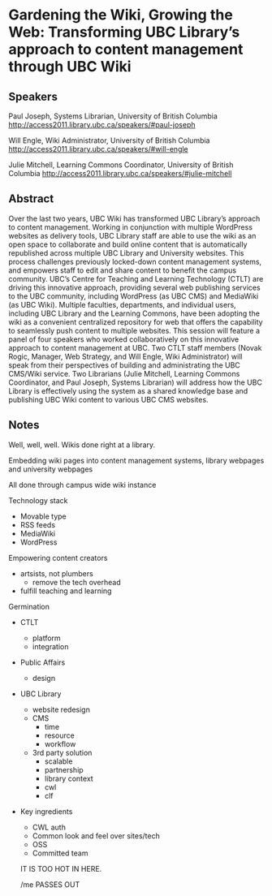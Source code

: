 Gardening the Wiki, Growing the Web: Transforming UBC Library’s approach to content management through UBC Wiki
===============================================================================================================

Speakers
--------
Paul Joseph, Systems Librarian, University of British Columbia
http://access2011.library.ubc.ca/speakers/#paul-joseph

Will Engle, Wiki Administrator, University of British Columbia
http://access2011.library.ubc.ca/speakers/#will-engle

Julie Mitchell, Learning Commons Coordinator, University of British Columbia
http://access2011.library.ubc.ca/speakers/#julie-mitchell

Abstract
--------
Over the last two years, UBC Wiki has transformed UBC Library’s approach to content management. Working in conjunction with multiple WordPress websites as delivery tools, UBC Library staff are able to use the wiki as an open space to collaborate and build online content that is automatically republished across multiple UBC Library and University websites. This process challenges previously locked-down content management systems, and empowers staff to edit and share content to benefit the campus community. UBC’s Centre for Teaching and Learning Technology (CTLT) are driving this innovative approach, providing several web publishing services to the UBC community, including WordPress (as UBC CMS) and MediaWiki (as UBC Wiki). Multiple faculties, departments, and individual users, including UBC Library and the Learning Commons, have been adopting the wiki as a convenient centralized repository for web that offers the capability to seamlessly push content to multiple websites. This session will feature a panel of four speakers who worked collaboratively on this innovative approach to content management at UBC. Two CTLT staff members (Novak Rogic, Manager, Web Strategy, and Will Engle, Wiki Administrator) will speak from their perspectives of building and administrating the UBC CMS/Wiki service. Two Librarians (Julie Mitchell, Learning Commons Coordinator, and Paul Joseph, Systems Librarian) will address how the UBC Library is effectively using the system as a shared knowledge base and publishing UBC Wiki content to various UBC CMS websites.

Notes
-----
Well, well, well. Wikis done right at a library.

Embedding wiki pages into content management systems, library webpages and university webpages

All done through campus wide wiki instance

Technology stack

  - Movable type 
  - RSS feeds 
  - MediaWiki
  - WordPress

Empowering content creators

  - artsists, not plumbers
    - remove the tech overhead
  - fulfill teaching and learning

Germination

  - CTLT
    - platform
    - integration
  - Public Affairs
    - design
  - UBC Library
    - website redesign
    - CMS
      - time
      - resource
      - workflow
    - 3rd party solution
      - scalable
      - partnership
      - library context
      - cwl
      - clf
  - Key ingredients
    - CWL auth
    - Common look and feel over sites/tech
    - OSS
    - Committed team

    IT IS TOO HOT IN HERE.

    /me PASSES OUT
